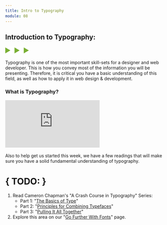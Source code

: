 ```yaml
---
title: Intro to Typography
module: 08
---
```


## Introduction to Typography:
<img src="./../../../img/arrow-divider.svg" style="width: 75px; border: none;" />

Typography is one of the most important skill-sets for a designer and web developer. This is how you convey most of the information you will be presenting. Therefore, it is critical you have a basic understanding of this field, as well as how to apply it in web design & development.

### What is Typography?

<div class="embed-responsive embed-responsive-16by9"><iframe class="embed-responsive-item" src="https://player.vimeo.com/video/239714928?color=F49626&title=0&byline=0&portrait=0" frameborder="0" allowfullscreen></iframe></div>

Also to help get us started this week, we have a few readings that will make sure you have a solid fundamental understanding of typography.

# { TODO: }
1. Read Cameron Chapman's "A Crash Course in Typography" Series:
   - Part 1: "[The Basics of Type](https://www.noupe.com/essentials/icons-fonts/a-crash-course-in-typography-the-basics-of-type.html)"
   - Part 2: "[Principles for Combining Typefaces](https://www.noupe.com/essentials/icons-fonts/a-crash-course-in-typography-principles-for-combining-typefaces.html)"
   - Part 3: "[Pulling It All Together](https://www.noupe.com/essentials/icons-fonts/a-crash-course-in-typography-pulling-it-all-together.html)"
2. Explore this area on our "[Go Further With Fonts](../going-further#intro-typography)" page.
